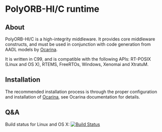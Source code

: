 # PolyORB-HI/C runtime

## About

PolyORB-HI/C is a high-integrity middleware. It provides core middleware constructs, and must be used in conjunction with code generation from AADL models by [Ocarina](https://github.com/OpenAADL/ocarina).

It is written in C99, and is compatible with the following APIs: RT-POSIX (Linux and OS X), RTEMS, FreeRTOs, Windows, Xenomai and XtratuM.

## Installation

The recommended installation process is through the proper configuration and installation of [Ocarina](https://github.com/OpenAADL/ocarina), see Ocarina documentation for details.

## Q&A

Build status for Linux and OS X: [![Build Status](https://travis-ci.org/OpenAADL/polyorb-hi-c.svg?branch=master)](https://travis-ci.org/OpenAADL/polyorb-hi-c)


